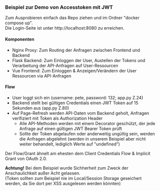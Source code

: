 ### Beispiel zur Demo von Accesstoken mit JWT

Zum Ausprobieren einfach das Repo ziehen und im Ordner "docker compose up".<br>
Die Login-Seite ist unter http://localhost:8080 zu erreichen.

#### Komponenten
 - Nginx Proxy: Zum Routing der Anfragen zwischen Frontend und Backend
 - Flask Backend: Zum Einloggen der User, Austellen der Tokens und Verarbeitung der API-Anfragen auf User-Ressourcen
 - Vue Frontend: Zum Einloggen & Anzeigen/Verändern der User Ressourcen via API-Anfragen

#### Flow
 - User loggt sich ein (username: pete, password: 132; app.py Z.24)
 - Backend stellt bei gültigen Credentials einen JWT Token auf 15 Sekunden aus (app.py Z.80)
 - Auf Page-Refresh werden API-Daten vom Backend geholt, Anfragen verifiziert mit Token als Authorization Header 
   - Alle API-Methoden werden mit einem Decorator geschützt, der jede Anfrage auf einen gültigen JWT Bearer Token prüft
   - Sollte der Token abgelaufen oder anderweitig ungültig sein, werden die Anfragen abgelehnt
    (werden in unserem Beispiel aber nicht weiter behandelt, lediglich Werte auf "undefined")

Der Flow/Grant ähnelt am ehesten dem Client Credentials Flow & Implicit Grant von OAuth 2.0.

**Achtung!** Bei dem Beispiel wurde Sichherheit zum Zweck der Anschaulichkeit außer Acht gelassen. <br>
(Token sollten zum Beispiel nie im Local/Session Storage geseichert werden, da Sie dort per XSS ausgelesen werden könnten)
